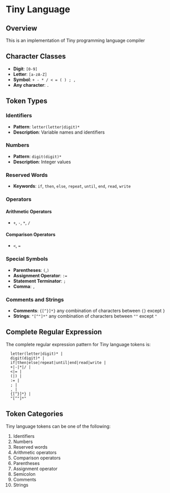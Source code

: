 # Tiny Language

## Overview
This is an implementation of Tiny programming language compiler

## Character Classes
- **Digit**: `[0-9]`
- **Letter**: `[a-zA-Z]`
- **Symbol**: `+ - * / < = ( ) ; ,`
- **Any character**: `.`

## Token Types

### Identifiers
- **Pattern**: `letter(letter|digit)*`
- **Description**: Variable names and identifiers

### Numbers
- **Pattern**: `digit(digit)*`
- **Description**: Integer values

### Reserved Words
- **Keywords**: `if`, `then`, `else`, `repeat`, `until`, `end`, `read`, `write`

### Operators
#### Arithmetic Operators
- `+`, `-`, `*`, `/`

#### Comparison Operators
- `<`, `=`

### Special Symbols
- **Parentheses**: `(`,`)`
- **Assignment Operator**: `:=`
- **Statement Terminator**: `;`
- **Comma**: `,`

### Comments and Strings
- **Comments**: `{[^}]*}` any combination of characters between `{}` except `}`
- **Strings**: `"[^"]*"` any combination of characters between `""` except `"`

## Complete Regular Expression
The complete regular expression pattern for Tiny language tokens is:

```
  letter(letter|digit)* | 
  digit(digit)* | 
  if|then|else|repeat|until|end|read|write | 
  +|-|*|/ | 
  <|= | 
  (|) | 
  := | 
  ; | 
  , |
  {[^}]*} | 
  "[^"]*"
```

## Token Categories
Tiny language tokens can be one of the following:
1. Identifiers
2. Numbers
3. Reserved words
4. Arithmetic operators
5. Comparison operators
6. Parentheses
7. Assignment operator
8. Semicolon
9. Comments
10. Strings
